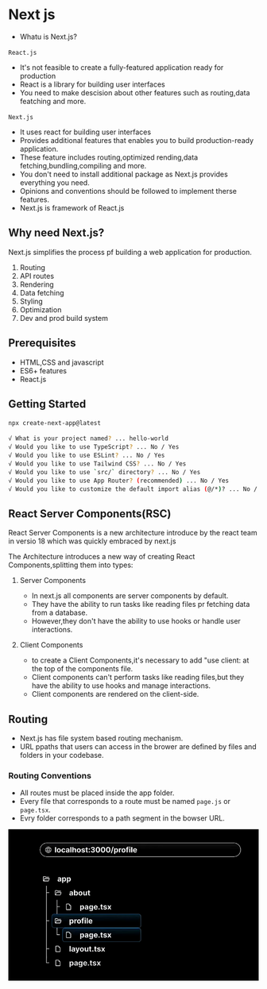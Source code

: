 # Next js

* Whatu is Next.js?

`React.js`

* It's not feasible to create a fully-featured application ready for production
* React is a library for building user interfaces
* You need to make descision about other features such as routing,data featching and more.

`Next.js`

* It uses react for building user interfaces
* Provides additional features that enables you to build production-ready application.
* These feature includes routing,optimized rending,data fetching,bundling,compiling and more.
* You don't need to install additional package as Next.js provides everything you need.
* Opinions and conventions should be followed to implement therse features.
* Next.js is framework of React.js

## Why need Next.js?

Next.js simplifies the process pf building a web application for production.

1. Routing
2. API routes
3. Rendering
4. Data fetching
5. Styling
6. Optimization
7. Dev and prod build system

## Prerequisites

* HTML,CSS and javascript
* ES6+ features
* React.js

## Getting Started

```bash
npx create-next-app@latest 
```

```bash
√ What is your project named? ... hello-world
√ Would you like to use TypeScript? ... No / Yes
√ Would you like to use ESLint? ... No / Yes
√ Would you like to use Tailwind CSS? ... No / Yes
√ Would you like to use `src/` directory? ... No / Yes
√ Would you like to use App Router? (recommended) ... No / Yes
√ Would you like to customize the default import alias (@/*)? ... No / Yes 
```

## React Server Components(RSC)

React Server Components is a new architecture introduce by the react team in versio 18 which was quickly embraced by next.js

The Architecture introduces a new way of creating React Components,splitting them into types:

1. Server Components

    * In next.js all components are server components by default.
    * They have the ability to run tasks like reading files pr fetching data from a database.
    * However,they don't have the ability to use hooks or handle user interactions.

2. Client Components
   * to create a Client Components,it's necessary to add "use client: at the top of the components file.
   * Client components can't perform tasks like reading files,but they have the ability to use hooks and manage interactions.
   * Client components are rendered on the client-side.

## Routing

* Next.js has file system based routing mechanism.
* URL ppaths that users can access in the brower are defined by files and folders in your codebase.

### Routing Conventions

* All routes must be placed inside the app folder.
* Every file that corresponds to a route must be named `page.js` or `page.tsx`.
* Evry folder corresponds to a path segment in the bowser URL.

![alt text](image.png)
